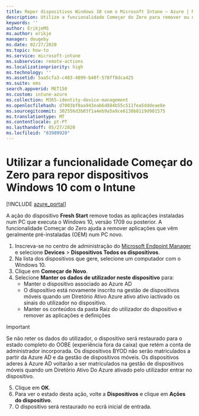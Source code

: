 ```yaml
---
title: Repor dispositivos Windows 10 com o Microsoft Intune – Azure | Microsoft Docs
description: Utilize a funcionalidade Começar do Zero para remover ou desinstalar aplicações de PCs com Windows 10 com o Microsoft Intune.
keywords: ''
author: ErikjeMS
ms.author: erikje
manager: dougeby
ms.date: 02/27/2020
ms.topic: how-to
ms.service: microsoft-intune
ms.subservice: remote-actions
ms.localizationpriority: high
ms.technology: ''
ms.assetid: 5aa5cfa3-c483-4099-b40f-578ff8dca425
ms.suite: ems
search.appverid: MET150
ms.custom: intune-azure
ms.collection: M365-identity-device-management
ms.openlocfilehash: d7003bf0aa943eab6d884b55c511fea5dddeae8e
ms.sourcegitcommit: 302556d3b03f1a4eb9a5a9ce6138b8119d901575
ms.translationtype: MT
ms.contentlocale: pt-PT
ms.lasthandoff: 05/27/2020
ms.locfileid: "83989920"
---
```

# <a name="use-fresh-start-to-reset-windows-10-devices-with-intune"></a>Utilizar a funcionalidade Começar do Zero para repor dispositivos Windows 10 com o Intune


[!INCLUDE [azure_portal](../includes/azure_portal.md)]

A ação do dispositivo **Fresh Start** remove todas as aplicações instaladas num PC que executa o Windows 10, versão 1709 ou posterior. A funcionalidade Começar do Zero ajuda a remover aplicações que vêm geralmente pré-instaladas (OEM) num PC novo. 

1. Inscreva-se no centro de administração do [Microsoft Endpoint Manager](https://go.microsoft.com/fwlink/?linkid=2109431) e selecione **Devices**  >  **Dispositivos Todos os dispositivos**.
2. Na lista dos dispositivos que gere, selecione um computador com o Windows 10.
3. Clique em **Começar de Novo**. 
4. Selecione **Manter os dados de utilizador neste dispositivo** para:
   * Manter o dispositivo associado ao Azure AD
   * O dispositivo está novamente inscrito na gestão de dispositivos móveis quando um Diretório Ativo Azure ativo ativo iactivado os sinais do utilizador no dispositivo.
   * Manter os conteúdos da pasta Raiz do utilizador do dispositivo e remover as aplicações e definições

  > [!IMPORTANT]
 > Se não reter os dados do utilizador, o dispositivo será restaurado para o estado completo do OOBE (experiência fora da caixa) que retém a conta de administrador incorporada.
 > Os dispositivos BYOD não serão matriculados a partir da Azure AD e da gestão de dispositivos móveis.
 > Os dispositivos aderes à Azure AD voltarão a ser matriculados na gestão de dispositivos móveis quando um Diretório Ativo Do Azure ativado pelo utilizador entrar no dispositivo.
 
5. Clique em **OK**.   
6. Para ver o estado desta ação, volte a **Dispositivos** e clique em **Ações do dispositivo**.  
7. O dispositivo será restaurado no ecrã inicial de entrada.
